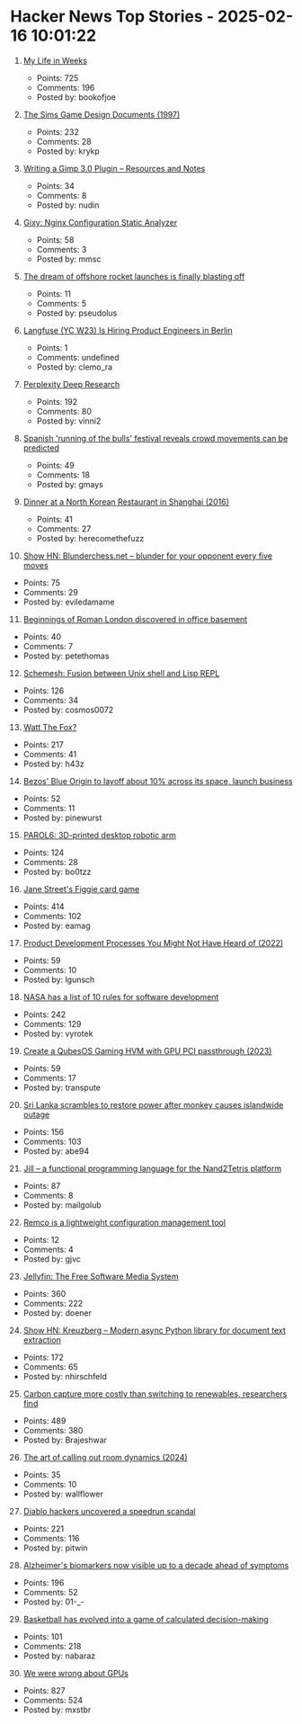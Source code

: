 # Hacker News Top Stories - 2025-02-16 10:01:22

1. [My Life in Weeks](https://weeks.ginatrapani.org/)
   - Points: 725
   - Comments: 196
   - Posted by: bookofjoe

2. [The Sims Game Design Documents (1997)](https://donhopkins.com/home/TheSimsDesignDocuments/)
   - Points: 232
   - Comments: 28
   - Posted by: krykp

3. [Writing a Gimp 3.0 Plugin – Resources and Notes](https://schoenitzer.de/blog/2025/Gimp%203.0%20Plugin%20Ressources.html)
   - Points: 34
   - Comments: 8
   - Posted by: nudin

4. [Gixy: Nginx Configuration Static Analyzer](https://github.com/dvershinin/gixy)
   - Points: 58
   - Comments: 3
   - Posted by: mmsc

5. [The dream of offshore rocket launches is finally blasting off](https://www.technologyreview.com/2025/02/11/1111467/the-dream-of-offshore-rocket-launches-is-finally-blasting-off/)
   - Points: 11
   - Comments: 5
   - Posted by: pseudolus

6. [Langfuse (YC W23) Is Hiring Product Engineers in Berlin](https://langfuse.com/careers)
   - Points: 1
   - Comments: undefined
   - Posted by: clemo_ra

7. [Perplexity Deep Research](https://www.perplexity.ai/hub/blog/introducing-perplexity-deep-research)
   - Points: 192
   - Comments: 80
   - Posted by: vinni2

8. [Spanish 'running of the bulls' festival reveals crowd movements can be predicted](https://phys.org/news/2025-02-spanish-bulls-festival-reveals-crowd.html)
   - Points: 49
   - Comments: 18
   - Posted by: gmays

9. [Dinner at a North Korean Restaurant in Shanghai (2016)](https://simplyfabulicious.wordpress.com/2016/09/09/dinner-at-a-north-korean-restaurant-in-shanghai/)
   - Points: 41
   - Comments: 27
   - Posted by: herecomethefuzz

10. [Show HN: Blunderchess.net – blunder for your opponent every five moves](https://blunderchess.net)
   - Points: 75
   - Comments: 29
   - Posted by: eviledamame

11. [Beginnings of Roman London discovered in office basement](https://www.bbc.com/news/articles/cx2jdnv0ywyo)
   - Points: 40
   - Comments: 7
   - Posted by: petethomas

12. [Schemesh: Fusion between Unix shell and Lisp REPL](https://github.com/cosmos72/schemesh)
   - Points: 126
   - Comments: 34
   - Posted by: cosmos0072

13. [Watt The Fox?](https://h.43z.one/blog/2025-02-12/)
   - Points: 217
   - Comments: 41
   - Posted by: h43z

14. [Bezos' Blue Origin to layoff about 10% across its space, launch business](https://www.cnbc.com/2025/02/13/bezos-blue-origin-to-layoff-about-10percent-across-its-space-launch-business-.html)
   - Points: 52
   - Comments: 11
   - Posted by: pinewurst

15. [PAROL6: 3D-printed desktop robotic arm](https://source-robotics.github.io/PAROL-docs/)
   - Points: 124
   - Comments: 28
   - Posted by: bo0tzz

16. [Jane Street's Figgie card game](https://www.figgie.com/)
   - Points: 414
   - Comments: 102
   - Posted by: eamag

17. [Product Development Processes You Might Not Have Heard of (2022)](https://www.departmentofproduct.com/blog/product-development-processes-you-might-not-have-heard-of/)
   - Points: 59
   - Comments: 10
   - Posted by: lgunsch

18. [NASA has a list of 10 rules for software development](https://www.cs.otago.ac.nz/cosc345/resources/nasa-10-rules.htm)
   - Points: 242
   - Comments: 129
   - Posted by: vyrotek

19. [Create a QubesOS Gaming HVM with GPU PCI passthrough (2023)](https://forum.qubes-os.org/t/create-a-gaming-hvm/19000)
   - Points: 59
   - Comments: 17
   - Posted by: transpute

20. [Sri Lanka scrambles to restore power after monkey causes islandwide outage](https://www.reuters.com/world/asia-pacific/sri-lanka-scrambles-restore-power-after-monkey-causes-islandwide-outage-2025-02-13/)
   - Points: 156
   - Comments: 103
   - Posted by: abe94

21. [Jill – a functional programming language for the Nand2Tetris platform](https://github.com/mpatajac/jillc)
   - Points: 87
   - Comments: 8
   - Posted by: mailgolub

22. [Remco is a lightweight configuration management tool](https://github.com/HeavyHorst/remco)
   - Points: 12
   - Comments: 4
   - Posted by: gjvc

23. [Jellyfin: The Free Software Media System](https://jellyfin.org/)
   - Points: 360
   - Comments: 222
   - Posted by: doener

24. [Show HN: Kreuzberg – Modern async Python library for document text extraction](https://github.com/Goldziher/kreuzberg)
   - Points: 172
   - Comments: 65
   - Posted by: nhirschfeld

25. [Carbon capture more costly than switching to renewables, researchers find](https://techxplore.com/news/2025-02-carbon-capture-renewables.html)
   - Points: 489
   - Comments: 380
   - Posted by: Brajeshwar

26. [The art of calling out room dynamics (2024)](https://leadership.garden/calling-out-room-dynamics/)
   - Points: 35
   - Comments: 10
   - Posted by: wallflower

27. [Diablo hackers uncovered a speedrun scandal](https://arstechnica.com/gaming/2025/02/the-diablo-hackers-that-debunked-a-record-speedrun/)
   - Points: 221
   - Comments: 116
   - Posted by: pitwin

28. [Alzheimer's biomarkers now visible up to a decade ahead of symptoms](https://newatlas.com/brain/alzheimers-dementia/alzheimers-biomarkers-visible-decade-before-symptoms/)
   - Points: 196
   - Comments: 52
   - Posted by: 01-_-

29. [Basketball has evolved into a game of calculated decision-making](https://nabraj.com/blog/basketball-solved-sport/)
   - Points: 101
   - Comments: 218
   - Posted by: nabaraz

30. [We were wrong about GPUs](https://fly.io/blog/wrong-about-gpu/)
   - Points: 827
   - Comments: 524
   - Posted by: mxstbr

